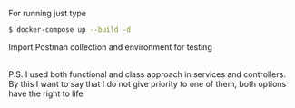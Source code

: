 For running just type

```bash
$ docker-compose up --build -d
```

Import Postman collection and environment for testing

<br/>
P.S. I used both functional and class approach in services and controllers. By this I want to say that I do not give priority to one of them, both options have the right to life
